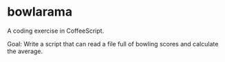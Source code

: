 # bowlarama
A coding exercise in CoffeeScript.

Goal: Write a script that can read a file full of bowling scores and calculate the average.

